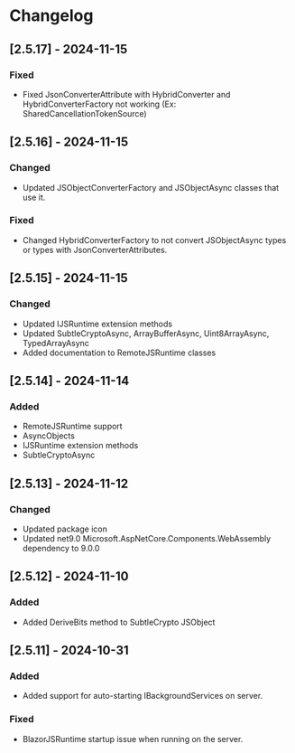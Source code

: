 # Changelog


## [2.5.17] - 2024-11-15

### Fixed
- Fixed JsonConverterAttribute with HybridConverter and HybridConverterFactory not working (Ex: SharedCancellationTokenSource)


## [2.5.16] - 2024-11-15

### Changed
- Updated JSObjectConverterFactory and JSObjectAsync classes that use it.

### Fixed
- Changed HybridConverterFactory to not convert JSObjectAsync types or types with JsonConverterAttributes.


## [2.5.15] - 2024-11-15

### Changed
- Updated IJSRuntime extension methods
- Updated SubtleCryptoAsync, ArrayBufferAsync, Uint8ArrayAsync, TypedArrayAsync
- Added documentation to RemoteJSRuntime classes


## [2.5.14] - 2024-11-14

### Added
- RemoteJSRuntime support
- AsyncObjects
- IJSRuntime extension methods
- SubtleCryptoAsync


## [2.5.13] - 2024-11-12

### Changed
- Updated package icon
- Updated net9.0 Microsoft.AspNetCore.Components.WebAssembly dependency to 9.0.0


## [2.5.12] - 2024-11-10

### Added
- Added DeriveBits method to SubtleCrypto JSObject


## [2.5.11] - 2024-10-31

### Added
- Added support for auto-starting IBackgroundServices on server.

### Fixed
- BlazorJSRuntime startup issue when running on the server.

